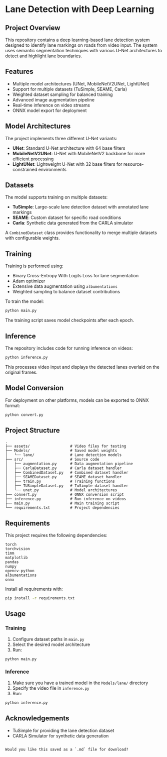 # Lane Detection with Deep Learning

## Project Overview
This repository contains a deep learning-based lane detection system designed to identify lane markings on roads from video input. The system uses semantic segmentation techniques with various U-Net architectures to detect and highlight lane boundaries.

## Features
- Multiple model architectures (UNet, MobileNetV2UNet, LightUNet)
- Support for multiple datasets (TuSimple, SEAME, Carla)
- Weighted dataset sampling for balanced training
- Advanced image augmentation pipeline
- Real-time inference on video streams
- ONNX model export for deployment

## Model Architectures
The project implements three different U-Net variants:
- **UNet**: Standard U-Net architecture with 64 base filters  
- **MobileNetV2UNet**: U-Net with MobileNetV2 backbone for more efficient processing  
- **LightUNet**: Lightweight U-Net with 32 base filters for resource-constrained environments

## Datasets
The model supports training on multiple datasets:
- **TuSimple**: Large-scale lane detection dataset with annotated lane markings
- **SEAME**: Custom dataset for specific road conditions
- **Carla**: Synthetic data generated from the CARLA simulator

A `CombinedDataset` class provides functionality to merge multiple datasets with configurable weights.

## Training
Training is performed using:
- Binary Cross-Entropy With Logits Loss for lane segmentation
- Adam optimizer
- Extensive data augmentation using `albumentations`
- Weighted sampling to balance dataset contributions

To train the model:
```bash
python main.py
````

The training script saves model checkpoints after each epoch.

## Inference

The repository includes code for running inference on videos:

```bash
python inference.py
```

This processes video input and displays the detected lanes overlaid on the original frames.

## Model Conversion

For deployment on other platforms, models can be exported to ONNX format:

```bash
python convert.py
```

## Project Structure

```
.
├── assets/                  # Video files for testing
├── Models/                  # Saved model weights
│   └── lane/                # Lane detection models
├── src/                     # Source code
│   ├── augmentation.py      # Data augmentation pipeline
│   ├── CarlaDataset.py      # Carla dataset handler
│   ├── CombinedDataset.py   # Combined dataset handler
│   ├── SEAMEDataset.py      # SEAME dataset handler
│   ├── train.py             # Training functions
│   ├── TUSimpleDataset.py   # TuSimple dataset handler
│   └── unet.py              # Model architectures
├── convert.py               # ONNX conversion script
├── inference.py             # Run inference on videos
├── main.py                  # Main training script
└── requirements.txt         # Project dependencies
```

## Requirements

This project requires the following dependencies:

```
torch
torchvision
timm
matplotlib
pandas
numpy
opencv-python
albumentations
onnx
```

Install all requirements with:

```bash
pip install -r requirements.txt
```

## Usage

### Training

1. Configure dataset paths in `main.py`
2. Select the desired model architecture
3. Run:

```bash
python main.py
```

### Inference

1. Make sure you have a trained model in the `Models/lane/` directory
2. Specify the video file in `inference.py`
3. Run:

```bash
python inference.py
```

## Acknowledgements

* TuSimple for providing the lane detection dataset
* CARLA Simulator for synthetic data generation

```

Would you like this saved as a `.md` file for download?
```
